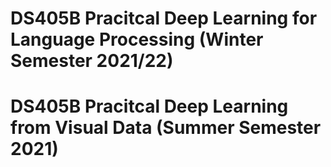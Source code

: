 # DS405B Pracitcal Deep Learning for Language Processing (Winter Semester 2021/22)

# DS405B Pracitcal Deep Learning from Visual Data (Summer Semester 2021)
